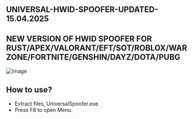 ## UNIVERSAL-HWID-SPOOFER-UPDATED-15.04.2025
## NEW VERSION OF HWID SPOOFER FOR RUST/APEX/VALORANT/EFT/SOT/ROBLOX/WARZONE/FORTNITE/GENSHIN/DAYZ/DOTA/PUBG

![image](https://github.com/user-attachments/assets/5ece7cf8-5abe-4b80-9931-acecedde1e57)

## How to use?
- Extract files, UniversalSpoofer.exe.
- Press F8 to open Menu.